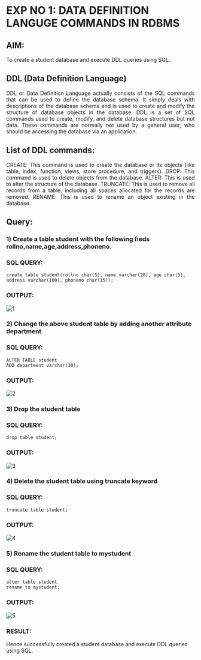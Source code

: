 # EXP NO 1: DATA DEFINITION LANGUGE COMMANDS IN RDBMS

## AIM:
To create a student database and execute DDL queries using SQL.


## DDL (Data Definition Language)
<div align="justify">
DDL or Data Definition Language actually consists of the SQL commands that can be used to define the database schema. It simply deals with descriptions of the database schema and is used to create and modify the structure of database objects in the database. DDL is a set of SQL commands used to create, modify, and delete database structures but not data. These commands are normally not used by a general user, who should be accessing the database via an application.
</div>
 
## List of DDL commands: 
<div align="justify">
CREATE: This command is used to create the database or its objects (like table, index, function, views, store procedure, and triggers).
DROP: This command is used to delete objects from the database.
ALTER: This is used to alter the structure of the database.
TRUNCATE: This is used to remove all records from a table, including all spaces allocated for the records are removed.
RENAME: This is used to rename an object existing in the database.
</div>

## Query:
### 1) Create a table student with the following fieds rollno,name,age,address,phoneno.

### SQL QUERY: 
```
create table student(rollno char(5), name varchar(20), age char(5), address varchar(100), phoneno char(15));
```
### OUTPUT:
![1](https://github.com/Ronick2005/F2_DBMS/assets/83219341/6ba921dc-a3e5-4bcf-8e35-d6fc0831922b)

### 2) Change the above student table by adding another attribute department

### SQL QUERY: 
```
ALTER TABLE student
ADD department varchar(30);
```
### OUTPUT:
![2](https://github.com/Ronick2005/F2_DBMS/assets/83219341/e62e635f-3c55-4a18-babb-a7bb6e78dcf2)

### 3) Drop the student table
 
### SQL QUERY: 
```
drop table student;
```
### OUTPUT:
![3](https://github.com/Ronick2005/F2_DBMS/assets/83219341/01dbd2bd-e9ab-4d9a-8be9-b8157330924b)

### 4) Delete the student table using truncate keyword

### SQL QUERY: 
```
truncate table student;
```
### OUTPUT:
![4](https://github.com/Ronick2005/F2_DBMS/assets/83219341/a4b3b48a-f720-4eed-a776-2b47f024ca91)

### 5) Rename the student table to mystudent

### SQL QUERY: 
```
alter table student
rename to mystudent;
```
### OUTPUT:
![5](https://github.com/Ronick2005/F2_DBMS/assets/83219341/e2f4e148-4f54-401b-89c7-4c192eb48a49)

### RESULT:
Hence successfully created a student database and execute DDL queries using SQL.
